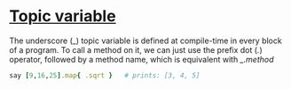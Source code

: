 [1]: http://rosettacode.org/wiki/Topic_variable

# [Topic variable][1]

The underscore (\_) topic variable is defined at compile-time in every block of a program. To call a method on it, we can just use the prefix dot (*.*) operator, followed by a method name, which is equivalent with *\_.method*

```ruby
say [9,16,25].map{ .sqrt }   # prints: [3, 4, 5]
```
